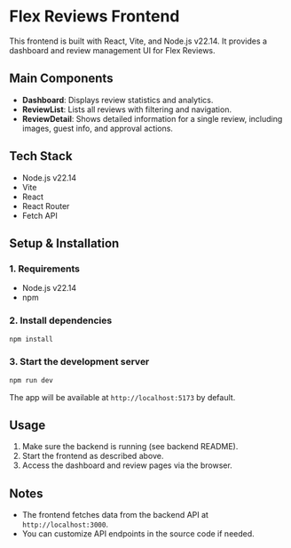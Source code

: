 
# Flex Reviews Frontend

This frontend is built with React, Vite, and Node.js v22.14. It provides a dashboard and review management UI for Flex Reviews.

## Main Components

- **Dashboard**: Displays review statistics and analytics.
- **ReviewList**: Lists all reviews with filtering and navigation.
- **ReviewDetail**: Shows detailed information for a single review, including images, guest info, and approval actions.

## Tech Stack

- Node.js v22.14
- Vite
- React
- React Router
- Fetch API

## Setup & Installation

### 1. Requirements
- Node.js v22.14
- npm

### 2. Install dependencies

```bash
npm install
```

### 3. Start the development server

```bash
npm run dev
```

The app will be available at `http://localhost:5173` by default.

## Usage

1. Make sure the backend is running (see backend README).
2. Start the frontend as described above.
3. Access the dashboard and review pages via the browser.

## Notes

- The frontend fetches data from the backend API at `http://localhost:3000`.
- You can customize API endpoints in the source code if needed.
